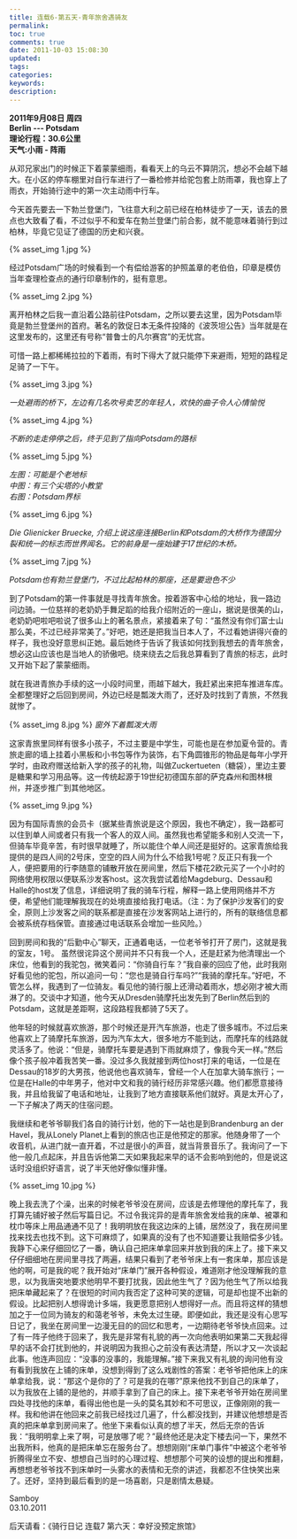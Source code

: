 ```yaml
---
title: 连载6-第五天-青年旅舍遇骑友
permalink: 
toc: true
comments: true
date: 2011-10-03 15:08:30
updated:
tags:
categories:
keywords:
description:
---
```

**2011年9月08日 周四   
Berlin --- Potsdam  
理论行程：30.6公里   
天气:小雨 - 阵雨**

从邓兄家出门的时候正下着蒙蒙细雨，看看天上的乌云不算阴沉，想必不会越下越大。在小区的停车棚里对自行车进行了一番检修并给驼包套上防雨罩，我也穿上了雨衣，开始骑行途中的第一次主动雨中行车。

今天首先要去一下勃兰登堡门，飞往意大利之前已经在柏林徒步了一天，该去的景点也大致看了看，不过似乎不和爱车在勃兰登堡门前合影，就不能意味着骑行到过柏林，毕竟它见证了德国的历史和兴衰。

{% asset_img 1.jpg %} 

经过Potsdam广场的时候看到一个有偿给游客的护照盖章的老伯伯，印章是模仿当年查理检查点的通行印章制作的，挺有意思。

{% asset_img 2.jpg %}

离开柏林之后我一直沿着公路前往Potsdam，之所以要去这里，因为Potsdam毕竟是勃兰登堡州的首府。著名的敦促日本无条件投降的《波茨坦公告》当年就是在这里发布的，这里还有号称“普鲁士的凡尔赛宫”的无忧宫。

可惜一路上都稀稀拉拉的下着雨，有时下得大了就只能停下来避雨，短短的路程足足骑了一下午。

{% asset_img 3.jpg %}

*一处避雨的桥下，左边有几名吹号卖艺的年轻人，欢快的曲子令人心情愉悦*

{% asset_img 4.jpg %}

*不断的走走停停之后，终于见到了指向Potsdam的路标*

{% asset_img 5.jpg %}

*左图：可能是个老地标   
中图：有三个尖塔的小教堂  
右图：Potsdam界标*   

{% asset_img 6.jpg %}

*Die Glienicker Bruecke, 介绍上说这座连接Berlin和Potsdam的大桥作为德国分裂和统一的标志而世界闻名。它的前身是一座始建于17世纪的木桥。*

{% asset_img 7.jpg %}

*Potsdam也有勃兰登堡门，不过比起柏林的那座，还是要逊色不少*

到了Potsdam的第一件事就是寻找青年旅舍。按着游客中心给的地址，我一路边问边骑。一位慈祥的老奶奶手舞足蹈的给我介绍附近的一座山，据说是很美的山，老奶奶吧啦吧啦说了很多山上的著名景点，紧接着来了句：“虽然没有你们富士山那么美，不过已经非常美了。”好吧，她还是把我当日本人了，不过看她讲得兴奋的样子，我也没好意思纠正她。最后她终于告诉了我该如何找到我想去的青年旅舍，想必这山应该也是当地人的骄傲吧。绕来绕去之后我总算看到了青旅的标志，此时又开始下起了蒙蒙细雨。

就在我进青旅办手续的这一小段时间里，雨越下越大，我赶紧出来把车推进车库。全都整理好之后回到房间，外边已经是瓢泼大雨了，还好及时找到了青旅，不然我就惨了。

{% asset_img 8.jpg %}
*窗外下着瓢泼大雨*

这家青旅里同样有很多小孩子，不过主要是中学生，可能也是在参加夏令营的。青旅走廊的墙上挂着小黑板和小书包等作为装饰，右下角圆锥形的物品是每年小学开学时，由政府赠送给新入学的孩子的礼物，叫做Zuckertueten（糖袋），里边主要是糖果和学习用品等。这一传统起源于19世纪初德国东部的萨克森州和图林根州，并逐步推广到其他地区。

{% asset_img 9.jpg %}

因为有国际青旅的会员卡（据某些青旅说是这个原因，我也不确定），我一路都可以住到单人间或者只有我一个客人的双人间。虽然我也希望能多和别人交流一下，但骑车毕竟辛苦，有时很早就睡了，所以能住个单人间还是挺好的。这家青旅给我提供的是四人间的2号床，空空的四人间为什么不给我1号呢？反正只有我一个人，便把要用的行李随意的铺散开放在房间里，然后下楼花2欧元买了一个小时的网络使用权限以便联系沙发客host。这次我尝试着给Magdeburg、Dessau和Halle的host发了信息，详细说明了我的骑车行程，解释一路上使用网络并不方便，希望他们能理解我现在的处境直接给我打电话。（注：为了保护沙发客们的安全，原则上沙发客之间的联系都是直接在沙发客网站上进行的，所有的联络信息都会被系统存档保管。直接通过电话联系会增加一些风险。）

回到房间和我的“后勤中心”聊天，正通着电话，一位老爷爷打开了房门，这就是我的室友，1号。 虽然很诧异这个房间并不只有我一个人，还是赶紧为他清理出一个床位，他看到的我驼包，微笑着问：“你骑自行车？”我自豪的回应了他，此时我刚好看见他的驼包，所以追问一句：“您也是骑自行车吗?”“我骑的摩托车。”好吧，不管怎么样，我遇到了一位骑友。看见他的骑行服上还滑动着雨水，想必刚才被大雨淋了的。交谈中才知道，他今天从Dresden骑摩托出发先到了Berlin然后到的Potsdam，这就是差距啊，这段路程我都骑了5天了。

他年轻的时候就喜欢旅游，那个时候还是开汽车旅游，也走了很多城市。不过后来他喜欢上了骑摩托车旅游，因为汽车太大，很多地方不能到达，而摩托车的线路就灵活多了。他说：“但是，骑摩托车要是遇到下雨就麻烦了，像我今天一样。”然后像个孩子般冲着我苦笑一番。没过多久我就接到两位host打来的电话，一位是在Dessau的18岁的大男孩，他说他也喜欢骑车，曾经一个人在加拿大骑车旅行；一位是在Halle的中年男子，他对中文和我的骑行经历非常感兴趣。他们都愿意接待我，并且给我留了电话和地址，让我到了地方直接联系他们就好。真是太开心了，一下子解决了两天的住宿问题。

我继续和老爷爷聊我们各自的骑行计划，他的下一站也是到Brandenburg an der Havel，我从Lonely Planet上看到的旅店也正是他预定的那家。他随身带了一个收音机，从进门就一直开着，不过是很小的声音，就当背景音乐了。我询问了一下他一般几点起床，并且告诉他第二天如果我起来早的话不会影响到他的，但是说这话时没组织好语言，说了半天他好像似懂非懂。

{% asset_img 10.jpg %}

晚上我去洗了个澡，出来的时候老爷爷没在房间，应该是去修理他的摩托车了，我打算先铺好被子然后写篇日记。不过令我诧异的是青年旅舍发给我的床单、被罩和枕巾等床上用品通通不见了！我明明放在我这边床的上铺，居然没了，我在房间里找来找去也找不到。这下可麻烦了，如果真的没有了也不知道要让我赔偿多少钱。我静下心来仔细回忆了一番，确认自己把床单拿回来并放到我的床上了。接下来又仔仔细细地在房间里寻找了两遍，结果只看到了老爷爷床上有一套床单，那应该是他的啊，可是我的呢？我开始对“床单门”展开各种假设，难道刚才他没理解我的意思，以为我唐突地要求他明早不要打扰我，因此他生气了？因为他生气了所以给我把床单藏起来了？在很短的时间内我否定了这种可笑的逻辑，可是却也提不出新的假设。比起把别人想得诡计多端，我更愿意把别人想得好一点。而且将这样的猜想加之于一位同为骑友的和蔼老爷爷，未免太过生硬。即便如此，我还是没有心思写日记了，我坐在房间里一边漫无目的的回忆和思考，一边期待老爷爷快点回来。过了有一阵子他终于回来了，我先是非常有礼貌的再一次向他表明如果第二天我起得早的话不会打扰到他的，并说明因为我担心之前没有表达清楚，所以才又一次谈起此事。他连声回应：“没事的没事的，我能理解。”接下来我又有礼貌的询问他有没有看到我放在上铺的床单，没想到得到了这么戏剧性的答案：老爷爷把他床上的床单拿给我，说：“那这个是你的了？可是我的在哪?”原来他找不到自己的床单了，以为我放在上铺的是他的，并顺手拿到了自己的床上。接下来老爷爷开始在房间里四处寻找他的床单，看得出他也是一头的莫名其妙和不可思议，正像刚刚的我一样。我和他讲在他回来之前我已经找过几遍了，什么都没找到，并建议他想想是否真的把床单拿到房间来了。他坐下来看似认真的想了半天，然后无奈的告诉我：“我明明拿上来了啊，可是放哪了呢？”最终他还是决定下楼去问一下，果然不出我所料，他真的是把床单忘在服务台了。想想刚刚“床单门事件”中被这个老爷爷折腾得坐立不安、想想自己当时的心理过程、想想那个可笑的设想的提出和推翻，再想想老爷爷找不到床单时一头雾水的表情和无奈的讲述，我都忍不住快笑出来了。还好，坚持到最后看到的是一场喜剧，只是剧情太悬疑。

Samboy  
03.10.2011 

后天请看：《骑行日记 连载7 第六天：幸好没预定旅馆》